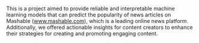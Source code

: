 This is a project aimed to provide reliable and interpretable machine learning models that can predict the popularity of news articles on Mashable
(www.mashable.com), which is a leading online news platform. Additionally, we offered actionable insights for content creators to enhance their strategies for creating and promoting engaging content.
